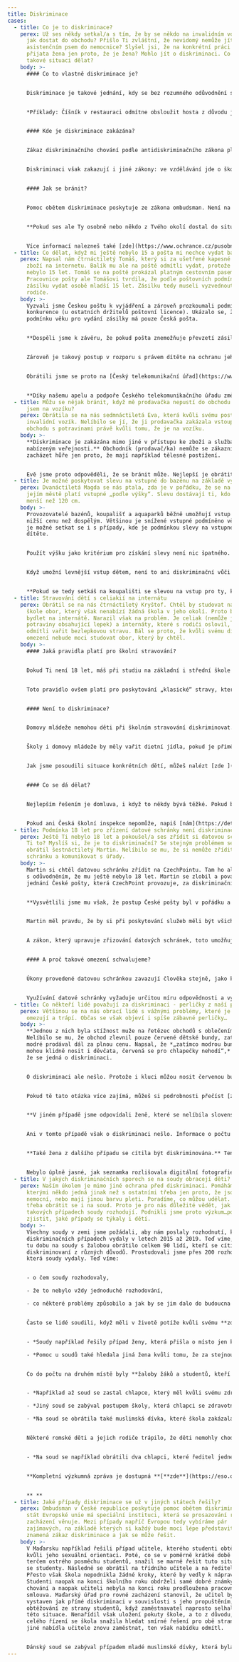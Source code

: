 ```yaml
---
title: Diskriminace
cases:
  - title: Co je to diskriminace?
    perex: Už ses někdy setkal/a s tím, že by se někdo na invalidním vozíku neměl
      jak dostat do obchodu? Přišlo Ti zvláštní, že nevidomý nemůže jít se svým
      asistenčním psem do nemocnice? Slyšel jsi, že na konkrétní práci nebyla
      přijata žena jen proto, že je žena? Mohlo jít o diskriminaci. Co se dá v
      takové situaci dělat?
    body: >-
      #### Co to vlastně diskriminace je?


      Diskriminace je takové jednání, kdy se bez rozumného odůvodnění s jednou osobou zachází ve stejné nebo srovnatelné situaci hůře než s jinou, a to na základě zakázaného diskriminačního důvodu. Takovým důvodem je rasa, etnický původ, národnost, pohlaví, sexuální orientace, věk, zdravotní postižení, náboženské vyznání, víra či světový názor.


      *Příklady: Číšník v restauraci odmítne obsloužit hosta z důvodu jeho příslušnosti k etnické skupině; na práci s vysokozdvižným vozíkem ve skladu není přijata žena, i když má potřebné vzdělání s odůvodněním, že ženy se na tuto práci nepřijímají.*


      #### Kde je diskriminace zakázána?


      Zákaz diskriminačního chování podle antidiskriminačního zákona platí v zaměstnání, podnikání, vzdělání, v sociální oblasti, zdravotní péči a poskytování zboží a služeb, včetně bydlení, pokud jsou nabízeny veřejnosti.


      Diskriminaci však zakazují i jiné zákony: ve vzdělávání jde o školský zákon, zákaz diskriminace v zaměstnání upravuje např. zákon o zaměstnanosti, zákoník práce a služební zákon, diskriminaci v podnikání postihuje i zákon o veřejných zakázkách, zákaz diskriminace při poskytování zboží a služeb je i součástí zákona o ochraně spotřebitele. Obecný a nejširší zákaz diskriminace je obsažen v Listině základních práv a svobod.


      #### Jak se bránit?


      Pomoc obětem diskriminace poskytuje ze zákona ombudsman. Není na to ale sám, ve většině oblastí popsaných v předchozím odstavci jsou ještě jiné instituce, co mohou pomoci (např. Oblastní inspektoráty práce, Česká školní inspekce, Česká obchodní inspekce apod.). A vždy je také možné se obrátit na soud.


      **Pokud ses ale Ty osobně nebo někdo z Tvého okolí dostal do situace, kdy mohlo jít o diskriminaci, neboj se zeptat a věc řešit. [Napiš nám](https://deti.ochrance.cz/kdo/jak/)** – **dáme Ti vědět, co je možné udělat. Nezavírej oči před diskriminací, jednou se může týkat i Tebe.** 


      Více informací nalezneš také [zde](https://www.ochrance.cz/pusobnost/rovne-zachazeni-a-diskriminace/).
  - title: Co dělat, když mi ještě nebylo 15 a pošta mi nechce vydat balík?
    perex: Napsal nám čtrnáctiletý Tomáš, který si za ušetřené kapesné objednal
      zboží na internetu. Balík mu ale na poště odmítli vydat, protože mu ještě
      nebylo 15 let. Tomáš se na poště prokázal platným cestovním pasem.
      Pracovnice pošty ale Tomášovi tvrdila, že podle poštovních podmínek nemůže
      zásilku vydat osobě mladší 15 let. Zásilku tedy museli vyzvednout Tomášovi
      rodiče.
    body: >-
      Vyzvali jsme Českou poštu k vyjádření a zároveň prozkoumali podmínky u
      konkurence (u ostatních držitelů poštovní licence). Ukázalo se, že
      podmínku věku pro vydání zásilky má pouze Česká pošta. 


      **Dospěli jsme k závěru, že pokud pošta znemožňuje převzetí zásilky osobě mladší 15 let, dopouští se přímé diskriminace této osoby z důvodu věku.** V daném případě tedy dochází k nezákonnému znevýhodnění osob mladších 15 let.


      Zároveň je takový postup v rozporu s právem dítěte na ochranu jeho soukromí, protože dochází ke svévolnému zasahování do jeho korespondence. Proto jsme doporučili České poště, aby poštovní podmínky upravila a požadavek minimálního věku odstranila. Pošta to odmítla.


      Obrátili jsme se proto na [Český telekomunikační úřad](https://www.ctu.cz/). Tento úřad je totiž povinen dohlížet na to, zda není spotřebitel v oblasti poštovních služeb diskriminován. Úřad měl stejný názor jako my, a proto přislíbil, že věc s Českou poštou napraví. 


      **Díky našemu apelu a podpoře Českého telekomunikačního úřadu změnila Česká pošta pravidla.**
  - title: Můžu se nějak bránit, když mě prodavačka nepustí do obchodu jen proto, že
      jsem na vozíku?
    perex: Obrátila se na nás sedmnáctiletá Eva, která kvůli svému postižení využívá
      invalidní vozík. Nelíbilo se jí, že ji prodavačka zakázala vstoupit do
      obchodu s potravinami právě kvůli tomu, že je na vozíku.
    body: >-
      **Diskriminace je zakázána mimo jiné v přístupu ke zboží a službám
      nabízeným veřejnosti.** Obchodník (prodavač/ka) nemůže se zákazníky
      zacházet hůře jen proto, že mají například tělesné postižení. 


      Evě jsme proto odpověděli, že se bránit může. Nejlepší je obrátit se na [Českou obchodní inspekc](http://www.coi.cz/)i, která je povinna řešit i zacházení obchodníků se zákazníky. Pokud by nezasáhla, můžeme její přístup prošetřit my. Takže jsme s Evou zůstali v kontaktu a ověřili si, že Česká obchodní inspekce byla v její věci aktivní.
  - title: Je možné poskytovat slevu na vstupné do bazénu na základě výšky?
    perex: Dvanáctiletá Magda se nás ptala, zda je v pořádku, že se na koupališti v
      jejím městě platí vstupné „podle výšky“. Slevu dostávají ti, kdo jsou
      menší než 120 cm.
    body: >-
      Provozovatelé bazénů, koupališť a aquaparků běžně umožňují vstup dětem za
      nižší cenu než dospělým. Většinou je snížené vstupné podmíněno věkem. Ale
      je možné setkat se i s případy, kde je podmínkou slevy na vstupném výška
      dítěte.


      Použít výšku jako kritérium pro získání slevy není nic špatného. Z pohledu antidiskriminačního zákona není výška zakázaným důvodem rozlišování. Provozovatel koupaliště či aquaparku nemusí žádné slevy poskytovat. Když se však rozhodne, že dá nižší vstupné dětem, sám si může určit, jak bude pojem „dítě“ vymezovat (jestli podle věku, nebo podle výšky).


      Když umožní levnější vstup dětem, není to ani diskriminační vůči dospělým. „Dětské“ vstupné obvykle slouží k menšímu zatěžování rodičů. Hlavně těch, kteří jdou na koupaliště či do aquaparku s dětmi. Vychází se z toho, že děti samotné většinou nemají vlastní majetek a vstupné platí z peněz dospělých. Sleva pro děti je tak pobídkou rodičům, aby navštívili koupaliště nebo aquapark společně s dětmi. Pokud by děti slevu neměly, cena za vstupné celé rodiny by byla vysoká a mohla by rodiče odradit. Tím pádem by se koupat nešly ani samotné děti. Provozovatelé se tak slevou pro děti snaží přilákat i jejich rodiče.


      **Pokud se tedy setkáš na koupališti se slevou na vstup pro ty, kdo projdou třeba pod tyčkou umístěnou v určité výšce, je to v pořádku. Tohle provozovatel dělat může.**
  - title: Stravování dětí s celiakií na internátu
    perex: Obrátil se na nás čtrnáctiletý Kryštof. Chtěl by studovat na střední
      škole obor, který však nenabízí žádná škola v jeho okolí. Proto by musel
      bydlet na internátě. Narazil však na problém. Je celiak (nemůže jíst
      potraviny obsahující lepek) a internáty, které s rodiči oslovil, mu
      odmítli vařit bezlepkovou stravu. Bál se proto, že kvůli svému dietnímu
      omezení nebude moci studovat obor, který by chtěl.
    body: >-
      #### Jaká pravidla platí pro školní stravování?


      Dokud Ti není 18 let, máš při studiu na základní i střední škole právo na školní stravování. Do něj patří i stravování v domovech mládeže (internátech). Ty mají dětem zajistit jídlo po celý den – od snídaně až po večeři.


      Toto pravidlo ovšem platí pro poskytování „klasické“ stravy, která poměrně často obsahuje lepek. Pravidla o školním stravování počítají i s možností bezlepkového stravování. **Pro internáty to však není povinnost, ale pouze možnost.** To znamená, že když budeš mít potvrzení od lékaře, že trpíš celiakií, domov mládeže Ti může poskytovat dietní stravování podle speciálně schválených receptur, ale také to dělat nemusí.


      #### Není to diskriminace?


      Domovy mládeže nemohou děti při školním stravování diskriminovat. Neměly by tedy s někým jednat hůře než s ostatními například jen kvůli jeho věku, barvě pleti, pohlaví nebo zdravotnímu postižení. Zakazuje jim to totiž [antidiskriminační zákon](https://zakonyprolidi.cz/cs/2009-198). 


      Školy i domovy mládeže by měly vařit dietní jídla, pokud je přiměřené to po nich požadovat. To nemusí být vždy. Podmínka přiměřenosti znamená, že je třeba posuzovat každý jednotlivý případ zvlášť (např. zjistit důvody, proč je v konkrétním případě příprava takového jídla obtížná). Teprve po zvážení všech důležitých informací je možné říci, zda mohlo nebo nemohlo dojít k diskriminaci.


      Jak jsme posoudili situace konkrétních dětí, můžeš nalézt [zde ](https://www.ochrance.cz/uploads-import/ESO/6059-2015-IP-Z.pdf)a [zde](https://www.ochrance.cz/fileadmin/user_upload/ESO/5679-2016-IP-zprava.pdf). Zprávy mluví o stravování ve školách, ale u domovů mládeže by situace měla být stejná. 


      #### Co se dá dělat?


      Nejlepším řešením je domluva, i když to někdy bývá těžké. Pokud by se žádná dohoda nepodařila, můžeš se obrátit na [Českou školní inspekci](https://csicr.cz/cz/Clanky/Jak-podavat-stiznosti). Možná by Ti mohla pomoci, protože se školnímu stravování dlouhodobě věnuje a může kontrolovat, zda školy a domovy mládeže neporušují právní předpisy (včetně zákazu diskriminace).


      Pokud ani Česká školní inspekce nepomůže, napiš [nám](https://deti.ochrance.cz/kdo/jak/). Můžeme posoudit, zda v Tvém konkrétním případě nedošlo k diskriminaci. Naše závěry pak můžeš použít jak pro jednání se školou, tak pro případné podání žaloby.
  - title: Podmínka 18 let pro zřízení datové schránky není diskriminační
    perex: Ještě Ti nebylo 18 let a pokoušel/a ses zřídit si datovou schránku? Nešlo
      Ti to? Myslíš si, že je to diskriminační? Se stejným problémem se na nás
      obrátil šestnáctiletý Martin. Nelíbilo se mu, že si nemůže zřídit datovou
      schránku a komunikovat s úřady.
    body: >-
      Martin si chtěl datovou schránku zřídit na CzechPointu. Tam ho ale odmítli
      s odůvodněním, že mu ještě nebylo 18 let. Martin se zlobil a považoval
      jednání České pošty, která CzechPoint provozuje, za diskriminační.


      **Vysvětlili jsme mu však, že postup České pošty byl v pořádku a že se o diskriminaci nejednalo. Jak to? Martin se u nás dočetl, že při poskytování služeb by si měli být všichni rovni. Zřízení datové schránky snad není službou veřejnosti?**


      Martin měl pravdu, že by si při poskytování služeb měli být všichni rovni. Stejně tak správně dovodil, že zřízení datové schránky je službou veřejnosti poskytovanou státem (konkrétně Ministerstvem vnitra). Avšak zákon (konkrétně ten antidiskriminační) připouští výjimky. Říká, že rozdílné zacházení je v pořádku, pokud to umožňují jiné zákony.


      A zákon, který upravuje zřizování datových schránek, toto umožňuje. Počítá s tím, že Ministerstvo vnitra zřídí datovou schránku pouze plně svéprávným osobám. Plnou svéprávnost pak člověk nabývá buď dovršením osmnácti let, nebo přiznáním soudem.


      #### A proč takové omezení schvalujeme?


      Úkony provedené datovou schránkou zavazují člověka stejně, jako kdyby například podepsal smlouvu. A pokud člověk datovou schránku pravidelně nekontroluje, může to pro něj mít i negativní důsledky. Například může prošvihnout nějakou důležitou lhůtu. 


      Využívání datové schránky vyžaduje určitou míru odpovědnosti a vyspělosti. Bylo by velmi složité posuzovat dostatečnou vyspělost každého mladého člověka pro každý dílčí úkon. Proto je vhodné nastavit jednotnou věkovou hranici, která bude míru vyspělosti a odpovědnosti předpokládat. Byť nemusí být vždy vnímána spravedlivě. V případě datových schránek je to 18 let (výjimečně 16 let se souhlasem soudu).
  - title: Co někteří lidé považují za diskriminaci - perličky z naší práce
    perex: Většinou se na nás obrací lidé s vážnými problémy, které je každodenně
      omezují a trápí. Občas se však objeví i spíše zábavné perličky…
    body: >-
      **Jednou z nich byla stížnost muže na řetězec obchodů s oblečením.**
      Nelíbilo se mu, že obchod zlevnil pouze červené dětské bundy, zatímco
      modré prodával dál za plnou cenu. Napsal, že *„zatímco modrou bundičku
      mohou klidně nosit i děvčata, červená se pro chlapečky nehodí“,* a tvrdil,
      že se jedná o diskriminaci.


      O diskriminaci ale nešlo. Protože i kluci můžou nosit červenou bundu. A protože slevy nemůžeme ve většině případů posuzovat jako diskriminaci. Obchody (a nejen ty) se slevami snaží především prodat více věcí (a vydělat tak více peněz). Jestliže sleva cílí jen na nějakou skupinu osob, měl by pro to existovat rozumný důvod a sleva by zároveň měla být přiměřená. Příkladem může být obchod s kutilskými potřebami, který své zboží na víkend zlevní pro ženy, které jinak v tomto obchodě moc nenakupují.


      Pokud tě tato otázka více zajímá, můžeš si podrobnosti přečíst [zde](https://eso.ochrance.cz/Nalezene/Edit/2380).


      **V jiném případě jsme odpovídali ženě, které se nelíbila slovenská učebnice, jejíž autoři přepočítali váhu planety Země na počet jablek o stejné váze.** Tvrdila, že výpočet je nesprávný a učebnice tak „diskriminuje“ slovenské žáky nepřesnou informací.


      Ani v tomto případě však o diskriminaci nešlo. Informace o počtu jablek stejné váhy jako je váha Země (ať už je správná nebo ne) nikoho neomezuje a ani nikomu neškodí. Omezení nebo poškození určité skupiny lidí je totiž základní podmínkou, abychom vůbec mohli o diskriminaci uvažovat. Navíc, jako česká instituce nemůžeme zasahovat do učebnic na Slovensku.


      **Také žena z dalšího případu se cítila být diskriminována.** Tentokrát internetovou seznamkou, která po ní požadovala nahrání digitální fotografie. Paní však měla pouze „klasické“ fotky, které chtěla naskenovat.


      Nebylo úplně jasné, jak seznamka rozlišovala digitální fotografie od těch naskenovaných a proč skenované fotky odmítala použít. Nemohli jsme však s ženou souhlasit v tom, že by ji seznamka diskriminovala z důvodu, že nemá digitální foťák. Diskriminace z důvodu majetku je totiž obecně zakázaná jen v pracovních věcech – například pokud firma nepřijme do práce člověka, který má exekuci. V tomto případě by se o diskriminaci někdy jednat mohlo. Jinak však majetek není sám o sobě diskriminačním důvodem.
  - title: V jakých diskriminačních sporech se na soudy obracejí děti?
    perex: Naším úkolem je mimo jiné ochrana před diskriminací. Pomáháme lidem, se
      kterými někdo jedná jinak než s ostatními třeba jen proto, že jsou starší,
      nemocní, nebo mají jinou barvu pleti. Poradíme, co můžou udělat. Někdy je
      třeba obrátit se i na soud. Proto je pro nás důležité vědět, jak v
      takových případech soudy rozhodují. Podnikli jsme proto výzkum…pojď s námi
      zjistit, jaké případy se týkaly i dětí.
    body: >-
      Všechny soudy v zemi jsme požádali, aby nám poslaly rozhodnutí, která v
      diskriminačních případech vydaly v letech 2015 až 2019. Teď víme, že se za
      tu dobu na soudy s žalobou obrátilo celkem 90 lidí, kteří se cítili být
      diskriminovaní z různých důvodů. Prostudovali jsme přes 200 rozhodnutí,
      která soudy vydaly. Teď víme:


      - o čem soudy rozhodovaly,

      - že to nebylo vždy jednoduché rozhodování,

      - co některé problémy způsobilo a jak by se jim dalo do budoucna předejít.


      Často se lidé soudili, když měli v životě potíže kvůli svému **zdravotnímu postižení nebo věku a pohlaví.** Nejvíce lidí se pak soudilo kvůli potížím v práci. Vadilo jim například, že jsou v nevýhodě vůči mladším.


      - *Soudy například řešily případ ženy, která přišla o místo jen kvůli tomu, že byla těhotná.*

      - *Pomoc u soudů také hledala jiná žena kvůli tomu, že za stejnou práci měla dostávat menší výplatu než muži.*


      Co do počtu na druhém místě byly **žaloby žáků a studentů, kteří měli různé trable se školou**. A nešlo přitom o známky.


      - *Například až soud se zastal chlapce, který měl kvůli svému zdravotnímu postižení problém najít školu, která by ho přijala. Nejdříve chodil do tzv. speciální školy. Protože byl hodně chytrý, v pedagogické poradně mu doporučili, aby přestoupil do běžné školy v místě, kde bydlí. Mohl by se tak učit společně se svými kamarády z okolí. Ředitelce školy se to nelíbilo. A tak ho nepřijala jen proto, že by s ním bylo kvůli jeho zdravotnímu postižení víc práce.*

      - *Jiný soud se zabýval postupem školy, která chlapci se zdravotním postižením nedovolila navštěvovat školní družinu.* 

      - *Na soud se obrátila také muslimská dívka, které škola zakázala mít při výuce na hlavě šátek.*


      Některé romské děti a jejich rodiče trápilo, že děti nemohly chodit do školy s neromskými dětmi.


      - *Na soud se například obrátili dva chlapci, které ředitel jedné základní školy nechtěl přijmout do první třídy kvůli tomu, že jsou Romové. Do novin ředitel školy řekl, že by takových dětí ve škole nemělo být moc. Soud se dětí zastal a škola se jim musela omluvit. Do školy nakonec nastoupit mohly.*


      **Kompletní výzkumná zpráva je dostupná **[**zde**](https://eso.ochrance.cz/Nalezene/Edit/8910)**.**


      ** **
  - title: Jaké případy diskriminace se už v jiných státech řešily?
    perex: Ombudsman v České republice poskytuje pomoc obětem diskriminace. Každý
      stát Evropské unie má speciální instituci, která se prosazování rovného
      zacházení věnuje. Mezi případy napříč Evropou tedy vybíráme pár
      zajímavých, na základě kterých si každý bude moci lépe představit, co to
      znamená zákaz diskriminace a jak se může řešit.
    body: >-
      V Maďarsku například řešili případ učitele, kterého studenti obtěžovali
      kvůli jeho sexuální orientaci. Poté, co se v poměrně krátké době stal
      terčem ostrého posměchu studentů, snažil se marně řešit tuto situaci přímo
      se studenty. Následně se obrátil na třídního učitele a na ředitele školy.
      Přesto však škola nepodnikla žádné kroky, které by vedly k nápravě.
      Studenti naopak na konci školního roku obdrželi samé dobré známky z
      chování a naopak učiteli nebyla na konci roku prodloužena pracovní
      smlouva. Maďarský úřad pro rovné zacházení stanovil, že učitel byl
      vystaven jak přímé diskriminaci v souvislosti s jeho propuštěním, tak také
      obtěžování ze strany studentů, když zaměstnavatel naprosto selhal u řešení
      této situace. Nenařídil však uložení pokuty škole, a to z důvodu, že během
      celého řízení se škola snažila hledat smírné řešení pro obě strany. Mimo
      jiné nabídla učitele znovu zaměstnat, ten však nabídku odmítl.


      Dánský soud se zabýval případem mladé muslimské dívky, která byla studentkou odborné školy, kde se připravovala na výkon budoucího povolání nutriční asistentky. V rámci školní praxe ale po ní bylo požadováno ochutnávání vepřového masa, které zpracuje. To ale kvůli svému náboženství odmítala. Byla ochotná vepřové maso zpracovávat, dotýkat se ho, ale už ne konzumovat. Studentka uváděla, že v ostatních třech odborných školách studenti nejsou k ochutnávání nuceni. Chtěla povolit výjimku z náboženských důvodů a předložila i dopis od ministra školství, v němž konstatoval, že po studentech nemůže být požadováno ochutnávání všech druhů jídel. Škola ale mladé muslimce nevyhověla a dívka byla nucena ukončit své vzdělávání. Daným případem se nejprve zabýval Úřad pro rovné zacházení (Board of Equal Treatment), který shledal, že se jedná o nepřímou diskriminaci a přiznal studentce náhradu ve výši 75. 000 dánských korun (přibližně 10.000 €). Případ je nyní řešen soudem.
---
```

